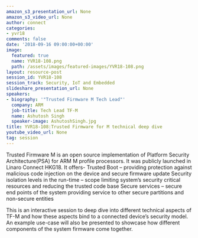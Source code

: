 ```yaml
---
amazon_s3_presentation_url: None
amazon_s3_video_url: None
author: connect
categories:
- yvr18
comments: false
date: '2018-09-16 09:00:00+00:00'
image:
  featured: true
  name: YVR18-108.png
  path: /assets/images/featured-images/YVR18-108.png
layout: resource-post
session_id: YVR18-108
session_track: Security, IoT and Embedded
slideshare_presentation_url: None
speakers:
- biography: '"Trusted Firmware M Tech Lead"'
  company: ARM
  job-title: Tech Lead TF-M
  name: Ashutosh Singh
  speaker-image: AshutoshSingh.jpg
title: YVR18-108:Trusted Firmware for M technical deep dive
youtube_video_url: None
tag: session
---
```


Trusted Firmware M is an open source implementation of Platform Security Architecture(PSA) for ARM M profile processors. It was publicly launched in Linaro Connect HKG18. 
It offers-
	Trusted Boot – providing protection against malicious code injection on the device and secure firmware update
	Security isolation levels in the run-time – scope limiting system’s security critical resources and reducing the trusted code base
	Secure services – secure end points of the system providing service to other secure partitions and non-secure entities

This is an interactive session to deep dive into different technical aspects of TF-M and how these aspects bind to a connected device’s security model. An example use-case will also be presented to showcase how different components of the system firmware come together.